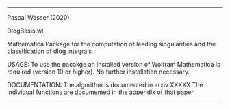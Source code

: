 ****************************************************************
Pascal Wasser (2020)

DlogBasis.wl

Mathematica Package for the computation of leading singularities
and the classification of dlog integrals

USAGE:
To use the pacakge an installed version of Wolfram Mathematica 
is required (version 10 or higher).
No further installation necessary.

DOCUMENTATION:
The algorithm is documented in 
arxiv:XXXXX
The individual functions are documented in the appendix of that
paper.
****************************************************************
